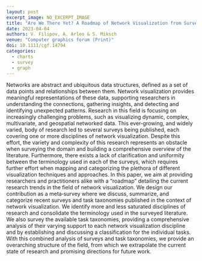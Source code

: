 ```yaml
---
layout: post
excerpt_image: NO_EXCERPT_IMAGE
title: "Are We There Yet? A Roadmap of Network Visualization from Surveys to Task Taxonomies"
date: 2023-04-04
authors: V. Filipov, A. Arleo & S. Miksch
venue: "Computer graphics forum (Print)"
doi: 10.1111/cgf.14794
categories:
  - charts
  - survey
  - graph
---
```

Networks are abstract and ubiquitous data structures, defined as a set of data points and relationships between them. Network visualization provides meaningful representations of these data, supporting researchers in understanding the connections, gathering insights, and detecting and identifying unexpected patterns. Research in this field is focusing on increasingly challenging problems, such as visualizing dynamic, complex, multivariate, and geospatial networked data. This ever‐growing, and widely varied, body of research led to several surveys being published, each covering one or more disciplines of network visualization. Despite this effort, the variety and complexity of this research represents an obstacle when surveying the domain and building a comprehensive overview of the literature. Furthermore, there exists a lack of clarification and uniformity between the terminology used in each of the surveys, which requires further effort when mapping and categorizing the plethora of different visualization techniques and approaches. In this paper, we aim at providing researchers and practitioners alike with a “roadmap” detailing the current research trends in the field of network visualization. We design our contribution as a meta‐survey where we discuss, summarize, and categorize recent surveys and task taxonomies published in the context of network visualization. We identify more and less saturated disciplines of research and consolidate the terminology used in the surveyed literature. We also survey the available task taxonomies, providing a comprehensive analysis of their varying support to each network visualization discipline and by establishing and discussing a classification for the individual tasks. With this combined analysis of surveys and task taxonomies, we provide an overarching structure of the field, from which we extrapolate the current state of research and promising directions for future work.
